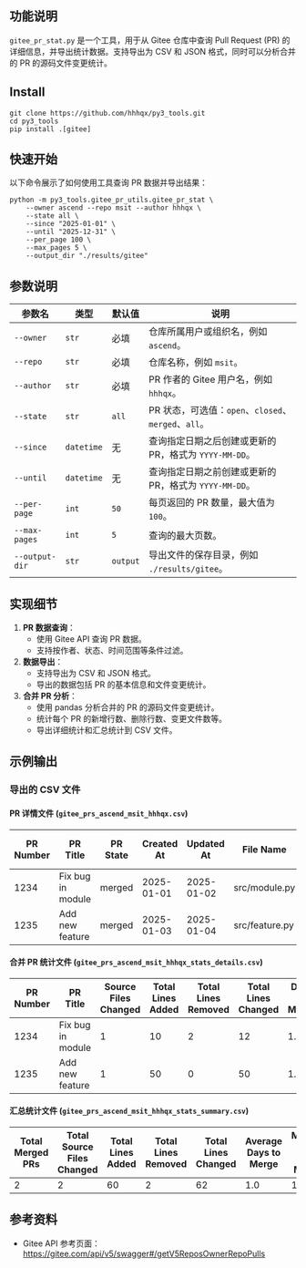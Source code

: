 ## 功能说明

`gitee_pr_stat.py` 是一个工具，用于从 Gitee 仓库中查询 Pull Request (PR) 的详细信息，并导出统计数据。支持导出为 CSV 和 JSON 格式，同时可以分析合并的 PR 的源码文件变更统计。

## Install
```shell
git clone https://github.com/hhhqx/py3_tools.git
cd py3_tools
pip install .[gitee]
```

## 快速开始
以下命令展示了如何使用工具查询 PR 数据并导出结果：
```shell
python -m py3_tools.gitee_pr_utils.gitee_pr_stat \
    --owner ascend --repo msit --author hhhqx \
    --state all \
    --since "2025-01-01" \
    --until "2025-12-31" \
    --per_page 100 \
    --max_pages 5 \
    --output_dir "./results/gitee"
```

## 参数说明
| 参数名         | 类型       | 默认值       | 说明                                                                 |
|----------------|------------|--------------|----------------------------------------------------------------------|
| `--owner`      | `str`      | 必填         | 仓库所属用户或组织名，例如 `ascend`。                                 |
| `--repo`       | `str`      | 必填         | 仓库名称，例如 `msit`。                                              |
| `--author`     | `str`      | 必填         | PR 作者的 Gitee 用户名，例如 `hhhqx`。                               |
| `--state`      | `str`      | `all`        | PR 状态，可选值：`open`、`closed`、`merged`、`all`。                 |
| `--since`      | `datetime` | 无           | 查询指定日期之后创建或更新的 PR，格式为 `YYYY-MM-DD`。               |
| `--until`      | `datetime` | 无           | 查询指定日期之前创建或更新的 PR，格式为 `YYYY-MM-DD`。               |
| `--per-page`   | `int`      | `50`         | 每页返回的 PR 数量，最大值为 `100`。                                 |
| `--max-pages`  | `int`      | `5`          | 查询的最大页数。                                                     |
| `--output-dir` | `str`      | `output`     | 导出文件的保存目录，例如 `./results/gitee`。                         |

## 实现细节
1. **PR 数据查询**：
   - 使用 Gitee API 查询 PR 数据。
   - 支持按作者、状态、时间范围等条件过滤。
2. **数据导出**：
   - 支持导出为 CSV 和 JSON 格式。
   - 导出的数据包括 PR 的基本信息和文件变更统计。
3. **合并 PR 分析**：
   - 使用 pandas 分析合并的 PR 的源码文件变更统计。
   - 统计每个 PR 的新增行数、删除行数、变更文件数等。
   - 导出详细统计和汇总统计到 CSV 文件。

## 示例输出
### 导出的 CSV 文件
#### PR 详情文件 (`gitee_prs_ascend_msit_hhhqx.csv`)
| PR Number | PR Title                  | PR State | Created At | Updated At | File Name                          | Change Type | Added Lines | Removed Lines | Total Changed Lines |
|-----------|---------------------------|----------|------------|------------|------------------------------------|-------------|-------------|---------------|---------------------|
| 1234      | Fix bug in module         | merged   | 2025-01-01 | 2025-01-02 | src/module.py                      | modified    | 10          | 2             | 12                  |
| 1235      | Add new feature           | merged   | 2025-01-03 | 2025-01-04 | src/feature.py                     | added       | 50          | 0             | 50                  |

#### 合并 PR 统计文件 (`gitee_prs_ascend_msit_hhhqx_stats_details.csv`)
| PR Number | PR Title                  | Source Files Changed | Total Lines Added | Total Lines Removed | Total Lines Changed | Days to Merge |
|-----------|---------------------------|-----------------------|-------------------|---------------------|---------------------|---------------|
| 1234      | Fix bug in module         | 1                     | 10                | 2                   | 12                  | 1.0           |
| 1235      | Add new feature           | 1                     | 50                | 0                   | 50                  | 1.0           |

#### 汇总统计文件 (`gitee_prs_ascend_msit_hhhqx_stats_summary.csv`)
| Total Merged PRs | Total Source Files Changed | Total Lines Added | Total Lines Removed | Total Lines Changed | Average Days to Merge | Median Days to Merge |
|-------------------|---------------------------|-------------------|---------------------|---------------------|-----------------------|----------------------|
| 2                 | 2                         | 60                | 2                   | 62                  | 1.0                   | 1.0                  |

## 参考资料
- Gitee API 参考页面：
  https://gitee.com/api/v5/swagger#/getV5ReposOwnerRepoPulls

